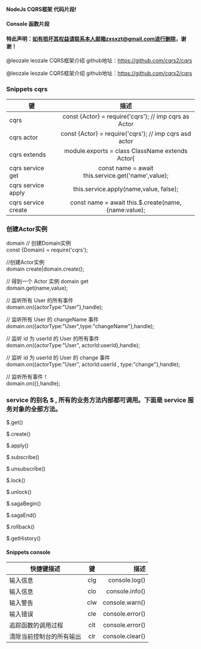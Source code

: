 

#### NodeJs CQRS框架 代码片段!

#### Console 函数片段

#### 特此声明：如有损坏其权益请联系本人邮箱zxsxzt@gmail.com进行删除，谢谢！

@leozale
leozale CQRS框架介绍 github地址：https://github.com/cqrs2/cqrs

@leozale
leozale CQRS框架介绍 github地址：https://github.com/cqrs2/cqrs

### Snippets cqrs

键|描述
--|:--:|
cqrs|const {Actor} = require('cqrs'); // imp cqrs as Actor
cqrs actor|const {Actor} = require('cqrs'); // imp cqrs asd actor
cqrs extends|module.exports = class ClassName extends Actor{
cqrs service get|const name = await this.service.get('name',value);
cqrs service apply|this.service.apply(name,value, false);
cqrs service create|const name = await this.$.create(name, {name:value);

### 创建Actor实例

domain   // 创建Domain实例  
const {Domain} = require('cqrs');   


//创建Actor实例  
domain create|domain.create(); 

// 得到一个 Actor 实例 
domain get  
domain.get(name,value);   


// 监听所有 User 的所有事件  
domain.on({actorType:"User"},handle);

// 监听所有 User 的 changeName 事件  
domain.on({actorType:"User",type:"changeName"},handle);  

// 监听 id 为 userId 的 User 的所有事件  
domain.on({actorType:"User", actorId:userId},handle);

// 监听 id 为 userId 的 User 的 change 事件  
domain.on({actorType:"User", actorId:userId , type:"change"},handle);

// 监听所有事件！  
domain.on({},handle);

### service 的别名 $ , 所有的业务方法内部都可调用。下面是 service 服务对象的全部方法。
$.get()

$.create()

$.apply()

$.subscribe()

$.unsubscribe()

$.lock()

$.unlock()

$.sagaBegin()

$.sagaEnd()

$.rollback()

$.getHistory()


#### Snippets console

快捷键描述|键|描述
--|:--:|--:
输入信息|clg|console.log()
输入信息|clo|console.info()
输入警告|clw|console.warn()
输入错误|cle|console.error()
追踪函数的调用过程|clt|console.error()
清除当前控制台的所有输出|clr|console.clear()